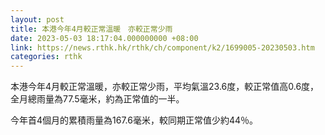 ```yaml
---
layout: post
title: 本港今年4月較正常溫暖　亦較正常少雨
date: 2023-05-03 18:17:04.000000000 +08:00
link: https://news.rthk.hk/rthk/ch/component/k2/1699005-20230503.htm
categories: rthk
---
```


本港今年4月較正常溫暖，亦較正常少雨，平均氣溫23.6度，較正常值高0.6度，全月總雨量為77.5毫米，約為正常值的一半。

今年首4個月的累積雨量為167.6毫米，較同期正常值少約44％。
